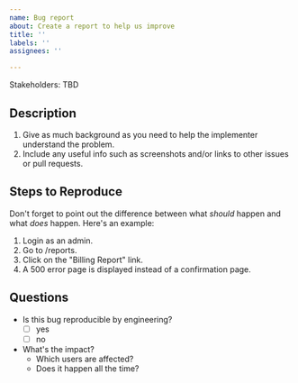 ```yaml
---
name: Bug report
about: Create a report to help us improve
title: ''
labels: ''
assignees: ''

---
```


Stakeholders: TBD

## Description

1. Give as much background as you need to help the implementer understand the
problem.
2. Include any useful info such as screenshots and/or links to other issues or
pull requests.

## Steps to Reproduce

Don't forget to point out the difference between what *should* happen and what
*does* happen. Here's an example:

1. Login as an admin.
2. Go to /reports.
3. Click on the "Billing Report" link.
4. A 500 error page is displayed instead of a confirmation page.

## Questions

* Is this bug reproducible by engineering?
  - [ ] yes
  - [ ] no

* What's the impact?
  * Which users are affected?
  * Does it happen all the time?
